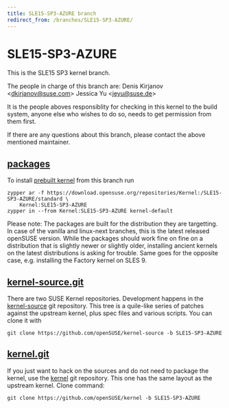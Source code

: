 ```yaml
---
title: SLE15-SP3-AZURE branch
redirect_from: /branches/SLE15-SP3-AZURE/
---
```

# SLE15-SP3-AZURE
This is the SLE15 SP3 kernel branch.

The people in charge of this branch are:
Denis Kirjanov <[dkirjanov@suse.com](mailto:dkirjanov@suse.com?subject=SLE15-SP3-AZURE%20branch)>
Jessica Yu <[jeyu@suse.de](mailto:jeyu@suse.de?subject=SLE15-SP3-AZURE%20branch)>

It is the people aboves responsiblity for checking in this kernel to
the build system, anyone else who wishes to do so, needs to get
permission from them first.

If there are any questions about this branch, please contact the above
mentioned maintainer.


## [packages](https://download.opensuse.org/repositories/Kernel:/SLE15-SP3-AZURE)
To install
[prebuilt kernel](https://download.opensuse.org/repositories/Kernel:/SLE15-SP3-AZURE)
from this branch run

```
zypper ar -f https://download.opensuse.org/repositories/Kernel:/SLE15-SP3-AZURE/standard \
    Kernel:SLE15-SP3-AZURE
zypper in --from Kernel:SLE15-SP3-AZURE kernel-default
```

Please note: The packages are built for the distribution they are
targetting. In case of the vanilla and linux-next branches, this is the
latest released openSUSE version. While the packages should work fine on
fine on a distribution that is slightly newer or slightly older,
installing ancient kernels on the latest distributions is asking for
trouble. Same goes for the opposite case, e.g. installing the Factory
kernel on SLES 9.

## [kernel-source.git](https://github.com/openSUSE/kernel-source/tree/SLE15-SP3-AZURE)
There are two SUSE Kernel repositories. Development happens in the
[kernel-source](https://github.com/openSUSE/kernel-source/tree/SLE15-SP3-AZURE)
git repository. This tree is a quile-like series of patches against the
upstream kernel, plus spec files and various scripts. You can clone it
with

```
git clone https://github.com/openSUSE/kernel-source -b SLE15-SP3-AZURE
```

## [kernel.git](https://github.com/openSUSE/kernel/tree/SLE15-SP3-AZURE)
If you just want to hack on the sources and do not need to package the
kernel, use the [kernel](https://github.com/openSUSE/kernel/tree/SLE15-SP3-AZURE)
git repository. This one has the same layout as the upstream kernel. Clone
command:

```
git clone https://github.com/openSUSE/kernel -b SLE15-SP3-AZURE
```


